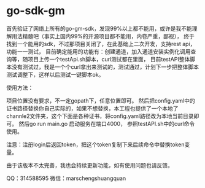 # go-sdk-gm 
首先验证了网络上所有的go-gm-sdk，发现99%以上都不能用，或许是我不能理解用法精髓吧（事实上国内99%的开源项目都不能用，内卷严重，鄙视），
终于找到一个能用的sdk，不过那项目关闭了，在此基础上二次开发，支持rest api，功能一一测试，
目前确定能用的功能有：创建通道，加入通道安装实例化调用查询等，随项目上传一个testApi.sh脚本，curl测试都在里面，
目前testAPI整体脚本没有测试过，我是一个个curl拿出来测试的，测试通过，计划下一步把整体脚本测试调整下，这样以后测试一键脚本ok。

使用方法：

项目位置没有要求，不一定gopath下，任意位置即可。
然后把config.yaml中的证书路径替换你自己实际的，如果不想替换，本工程也提供了一个本地了channle2文件夹，这个下面是各种证书，将config.yaml路径改为本地当前目录即可。
然后go run main.go 启动服务在端口4000，
参照testAPI.sh中的curl命令使用。

注意：注册login后返回token，把这个token复制下来后续命令中替换token变量。

由于该版本不太完善，我也会持续更新功能，如有使用问题也请反馈。

QQ：314588595
微信：marschengshuangquan
